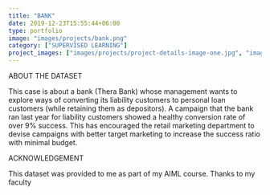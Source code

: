 ```yaml
---
title: "BANK"
date: 2019-12-23T15:55:44+06:00
type: portfolio
image: "images/projects/bank.png"
category: ["SUPERVISED LEARNING"]
project_images: ["images/projects/project-details-image-one.jpg", "images/projects/project-details-image-two.jpg"]
---
```


ABOUT THE DATASET

This case is about a bank (Thera Bank) whose management wants to explore ways of converting its liability customers to personal loan customers (while retaining them as depositors). A campaign that the bank ran last year for liability customers showed a healthy conversion rate of over 9% success. This has encouraged the retail marketing department to devise campaigns with better target marketing to increase the success ratio with minimal budget.

ACKNOWLEDGEMENT

This dataset was provided to me as part of my AIML course. Thanks to my faculty

